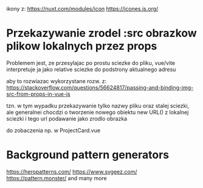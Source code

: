 ikony z:
https://nuxt.com/modules/icon
https://icones.js.org/

# Przekazywanie zrodel :src obrazkow plikow lokalnych przez props
Problemem jest, ze przesylajac po prostu sciezke do pliku, vue/vite interpretuje ja jako relative sciezke do podstrony aktualnego adresu

aby to rozwiazac wykorzystane rozw. z:
https://stackoverflow.com/questions/56624817/passing-and-binding-img-src-from-props-in-vue-js 

tzn. w tym wypadku przekazywanie tylko nazwy pliku oraz stalej sciezki, ale generalnei chocdzi o tworzenie nowego obiektu new URL() z lokalnej sciezki i tego url podawanie jako zrodlo obrazka

do zobaczenia np. w ProjectCard.vue


# Background pattern generators
https://heropatterns.com/
https://www.svgeez.com/
https://pattern.monster/
and many more